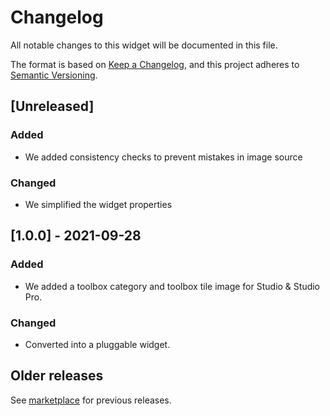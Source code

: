 # Changelog
All notable changes to this widget will be documented in this file.

The format is based on [Keep a Changelog](https://keepachangelog.com/en/1.0.0/), and this project adheres to [Semantic Versioning](https://semver.org/spec/v2.0.0.html).

## [Unreleased]

### Added
- We added consistency checks to prevent mistakes in image source

### Changed
- We simplified the widget properties

## [1.0.0] - 2021-09-28

### Added
- We added a toolbox category and toolbox tile image for Studio & Studio Pro.

### Changed
- Converted into a pluggable widget.

## Older releases
See [marketplace](https://marketplace.mendix.com/link/component/108261) for previous releases.
